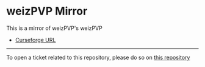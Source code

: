 # weizPVP Mirror

This is a mirror of weizPVP's weizPVP

- [Curseforge URL](https://www.curseforge.com/wow/addons/weizpvp)

----

To open a ticket related to this repository, please do so on [this repository](https://github.com/curseforge-mirror/.github)